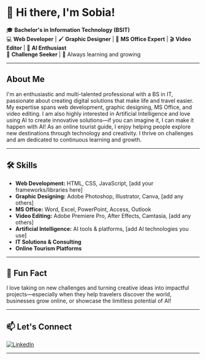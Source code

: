 # 👋 Hi there, I'm Sobia!

🎓 **Bachelor's in Information Technology (BSIT)**  
💻 **Web Developer** | 🖌️ **Graphic Designer** | 📝 **MS Office Expert** | 🎬 **Video Editor** | 🤖 **AI Enthusiast**  
🚀 **Challenge Seeker** | 🌱 Always learning and growing

---

## About Me

I'm an enthusiastic and multi-talented professional with a BS in IT, passionate about creating digital solutions that make life and travel easier. My expertise spans web development, graphic designing, MS Office, and video editing. I am also highly interested in Artificial Intelligence and love using AI to create innovative solutions—if you can imagine it, I can make it happen with AI! As an online tourist guide, I enjoy helping people explore new destinations through technology and creativity. I thrive on challenges and am dedicated to continuous learning and growth.

---

## 🛠️ Skills

- **Web Development:** HTML, CSS, JavaScript, [add your frameworks/libraries here]
- **Graphic Designing:** Adobe Photoshop, Illustrator, Canva, [add any others]
- **MS Office:** Word, Excel, PowerPoint, Access, Outlook
- **Video Editing:** Adobe Premiere Pro, After Effects, Camtasia, [add any others]
- **Artificial Intelligence:** AI tools & platforms, [add AI technologies you use]
- **IT Solutions & Consulting**
- **Online Tourism Platforms**

---

## 🌟 Fun Fact

I love taking on new challenges and turning creative ideas into impactful projects—especially when they help travelers discover the world, businesses grow online, or showcase the limitless potential of AI!

---

## 📫 Let's Connect

[![LinkedIn](https://img.shields.io/badge/LinkedIn-Connect-blue?logo=linkedin)](https://www.linkedin.com/in/sobialiaqat/)

---

<!--
Feel free to customize this README further with your favorite projects, tech stack badges, or more personal details!
-->

